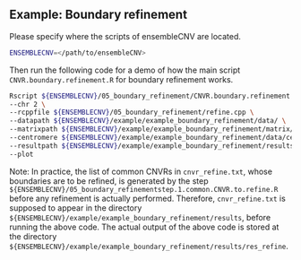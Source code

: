 ## Example: Boundary refinement

Please specify where the scripts of ensembleCNV are located.
```sh
ENSEMBLECNV=</path/to/ensembleCNV>
```

Then run the following code for a demo of how the main script `CNVR.boundary.refinement.R` for boundary refinement works.
```sh
Rscript ${ENSEMBLECNV}/05_boundary_refinement/CNVR.boundary.refinement.R \
--chr 2 \
--rcppfile ${ENSEMBLECNV}/05_boundary_refinement/refine.cpp \
--datapath ${ENSEMBLECNV}/example/example_boundary_refinement/data/ \
--matrixpath ${ENSEMBLECNV}/example/example_boundary_refinement/matrix/ \
--centromere ${ENSEMBLECNV}/example/example_boundary_refinement/data/centromere_hg19.txt \
--resultpath ${ENSEMBLECNV}/example/example_boundary_refinement/results/ \
--plot
```

Note: In practice, the list of common CNVRs in `cnvr_refine.txt`, whose boundaries are to be refined, is generated by the step `${ENSEMBLECNV}/05_boundary_refinementstep.1.common.CNVR.to.refine.R` before any refinement is actually performed. Therefore, `cnvr_refine.txt` is supposed to appear in the directory `${ENSEMBLECNV}/example/example_boundary_refinement/results`, before running the above code. The actual output of the above code is stored at the directory `${ENSEMBLECNV}/example/example_boundary_refinement/results/res_refine`.
